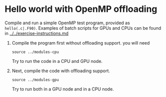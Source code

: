 # Hello world with OpenMP offloading

Compile and run a simple OpenMP test program, provided as `hello(.c|.F90)`.
Examples of batch scripts for GPUs and CPUs can be found in
[../../exercise-instructions.md](exercise-instructions.md)

1. Compile the program first without offloading support. you will need
   ```
   source ../modules-cpu
   ```
   Try to run the code in a CPU and GPU node.

2. Next, compile the code with offloading support.
   ```
   source ../modules-gpu
   ```
   Try to run both in a GPU node and in a CPU node.
